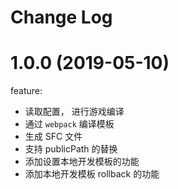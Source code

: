 # Change Log

# 1.0.0 (2019-05-10)

feature:

- 读取配置， 进行游戏编译
- 通过 `webpack` 编译模板
- 生成 SFC 文件
- 支持 publicPath 的替换
- 添加设置本地开发模板的功能
- 添加本地开发模板 rollback 的功能
